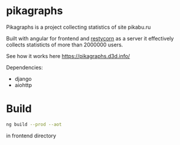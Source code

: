 # pikagraphs

Pikagraphs is a project collecting statistics of site pikabu.ru

Built with angular for frontend and [restycorn](https://github.com/DevAlone/restycorn) as a server it effectively collects statisticts of more than 2000000 users.

See how it works here https://pikagraphs.d3d.info/

Dependencies:

- django
- aiohttp

# Build

```bash
ng build --prod --aot
```

in frontend directory
